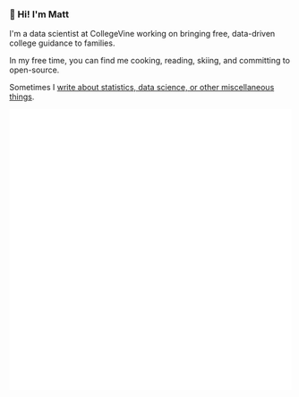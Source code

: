 ### 👋 Hi! I'm **Matt**

I'm a data scientist at CollegeVine working on bringing free, data-driven college guidance to families. 

In my free time, you can find me cooking, reading, skiing, and committing to open-source. 

Sometimes I [write about statistics, data science, or other miscellaneous things](https://mrkaye97.github.io/blog/).

<img src="github-metrics.svg">
